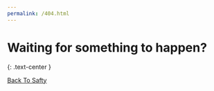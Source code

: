 ```yaml
---
permalink: /404.html
---
```


# Waiting for something to happen?
{: .text-center }

[Back To Safty](https://wiki.gtfomodding.dev)
